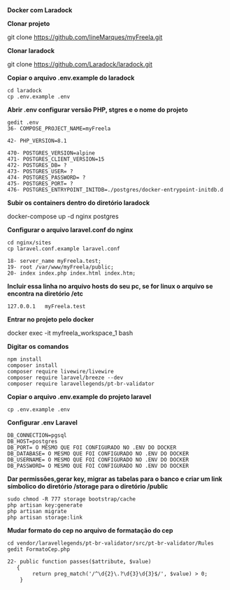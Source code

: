 **Docker com Laradock**

**Clonar projeto**

git clone https://github.com/lineMarques/myFreela.git


**Clonar laradock**

git clone https://github.com/Laradock/laradock.git



**Copiar o arquivo .env.example do laradock**

```
cd laradock
cp .env.example .env
```

**Abrir .env configurar versão PHP, stgres e o nome do projeto**

```
gedit .env
36- COMPOSE_PROJECT_NAME=myFreela
```

```
42- PHP_VERSION=8.1
```

```
470- POSTGRES_VERSION=alpine
471- POSTGRES_CLIENT_VERSION=15
472- POSTGRES_DB= ?
473- POSTGRES_USER= ?
474- POSTGRES_PASSWORD= ?
475- POSTGRES_PORT= ?
476- POSTGRES_ENTRYPOINT_INITDB=./postgres/docker-entrypoint-initdb.d
```

**Subir os containers dentro do diretório laradock**

docker-compose up -d nginx postgres

**Configurar o arquivo laravel.conf do nginx**

```
cd nginx/sites
cp laravel.conf.example laravel.conf 

18- server_name myFreela.test;
19- root /var/www/myFreela/public;
20- index index.php index.html index.htm;
```

**Incluir essa linha no arquivo hosts do seu pc, se for linux o arquivo se encontra na diretório /etc**

```
127.0.0.1	myFreela.test
```

**Entrar no projeto pelo docker**

docker exec -it myfreela_workspace_1 bash


**Digitar os comandos**

```
npm install
composer install
composer require livewire/livewire
composer require laravel/breeze --dev
composer require laravellegends/pt-br-validator
```
**Copiar o arquivo .env.example do projeto laravel**

```
cp .env.example .env
```

**Configurar .env Laravel**

```
DB_CONNECTION=pgsql
DB_HOST=postgres
DB_PORT= O MESMO QUE FOI CONFIGURADO NO .ENV DO DOCKER
DB_DATABASE= O MESMO QUE FOI CONFIGURADO NO .ENV DO DOCKER
DB_USERNAME= O MESMO QUE FOI CONFIGURADO NO .ENV DO DOCKER
DB_PASSWORD= O MESMO QUE FOI CONFIGURADO NO .ENV DO DOCKER
```

**Dar permissões,gerar key, migrar as tabelas para o banco e criar um link símbolico do diretório /storage para o diretório /public**

```
sudo chmod -R 777 storage bootstrap/cache
php artisan key:generate
php artisan migrate
php artisan storage:link
```

**Mudar formato do cep no arquivo de formatação do cep**

```
cd vendor/laravellegends/pt-br-validator/src/pt-br-validator/Rules
gedit FormatoCep.php

22- public function passes($attribute, $value)
   {
        return preg_match('/^\d{2}\.?\d{3}\d{3}$/', $value) > 0;
    }
```

